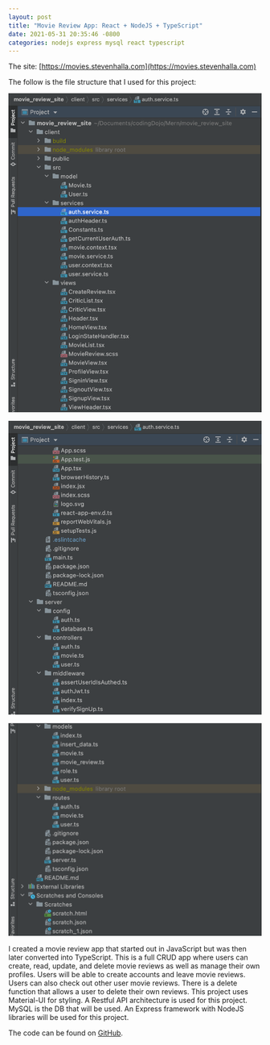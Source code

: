 ```yaml
---
layout: post
title: "Movie Review App: React + NodeJS + TypeScript"
date: 2021-05-31 20:35:46 -0800
categories: nodejs express mysql react typescript
---
```


The site: [https://movies.stevenhalla.com](https://movies.stevenhalla.com)

The follow is the file structure that I used for this project:

<img  src="/assets/images/tomrottenfilepath/tomrotten-pathfile-1.png"
alt="1">

<img  src="/assets/images/tomrottenfilepath/tomrotten-pathfile-2.png"
alt="2">

<img  src="/assets/images/tomrottenfilepath/tomrotten-pathfile-3.png"
alt="3">

I created a movie review app that started out in JavaScript but was then later converted into TypeScript.
This is a full CRUD app where users can create, read, update, and delete movie reviews as well as manage their own profiles.
Users will be able to create accounts and leave movie reviews. Users can also check out other user movie reviews.
There is a delete function that allows a user to delete their own reviews.
This project uses Material-UI for styling. A Restful API architecture is used for this project. MySQL is the DB that will be used. 
An Express framework with NodeJS libraries will be used for this project.

The code can be found on [GitHub](https://github.com/steven-halla/movie_review_site).
